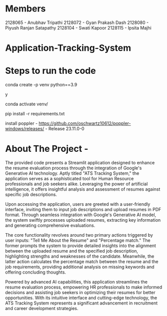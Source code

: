 # Members 
2128065 - Anubhav Tripathi
2128072 - Gyan Prakash Dash
2128080 - Piyush Ranjan Satapathy
2128104 - Swati Kapoor
2128115 - Ipsita Majhi

# Application-Tracking-System

# Steps to run the code

conda create -p venv python==3.9

y

conda activate venv/

pip install -r requirements.txt

install poppler - https://github.com/oschwartz10612/poppler-windows/releases/ - Release 23.11.0-0

# About The Project - 
The provided code presents a Streamlit application designed to enhance the resume evaluation process through the integration of Google's Generative AI technology. Aptly titled "ATS Tracking System," the application serves as a sophisticated tool for Human Resource professionals and job seekers alike. Leveraging the power of artificial intelligence, it offers insightful analysis and assessment of resumes against specific job descriptions.

Upon accessing the application, users are greeted with a user-friendly interface, inviting them to input job descriptions and upload resumes in PDF format. Through seamless integration with Google's Generative AI model, the system swiftly processes uploaded resumes, extracting key information and generating comprehensive evaluations.

The core functionality revolves around two primary actions triggered by user inputs: "Tell Me About the Resume" and "Percentage match." The former prompts the system to provide detailed insights into the alignment between the uploaded resume and the specified job description, highlighting strengths and weaknesses of the candidate. Meanwhile, the latter action calculates the percentage match between the resume and the job requirements, providing additional analysis on missing keywords and offering concluding thoughts.

Powered by advanced AI capabilities, this application streamlines the resume evaluation process, empowering HR professionals to make informed decisions and assisting job seekers in optimizing their resumes for better opportunities. With its intuitive interface and cutting-edge technology, the ATS Tracking System represents a significant advancement in recruitment and career development strategies. 
